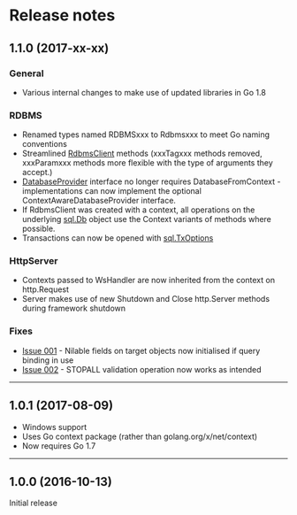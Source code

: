 # Release notes

## 1.1.0  (2017-xx-xx)

### General
 * Various internal changes to make use of updated libraries in Go 1.8

### RDBMS

 * Renamed types named RDBMSxxx to Rdbmsxxx to meet Go naming conventions
 * Streamlined [RdbmsClient](https://godoc.org/github.com/graniticio/granitic/rdbms) methods (xxxTagxxx methods removed, xxxParamxxx methods more flexible with the type of arguments they accept.)
 * [DatabaseProvider](https://godoc.org/github.com/graniticio/granitic/rdbms) interface no longer requires DatabaseFromContext - implementations can now implement the optional ContextAwareDatabaseProvider interface.
 * If RdbmsClient was created with a context, all operations on the underlying [sql.Db](https://golang.org/pkg/database/sql/#Db) object use the Context variants of methods where possible.
 * Transactions can now be opened with [sql.TxOptions](https://golang.org/pkg/database/sql/#TxOptions)
 
### HttpServer

 * Contexts passed to WsHandler are now inherited from the context on http.Request
 * Server makes use of new Shutdown and Close http.Server methods during framework shutdown

 
### Fixes

 * [Issue 001](https://github.com/graniticio/granitic/issues/1) - Nilable fields on target objects now initialised if query binding in use
 * [Issue 002](https://github.com/graniticio/granitic/issues/2) - STOPALL validation operation now works as intended
 
<hr/> 

## 1.0.1 (2017-08-09)

 * Windows support
 * Uses Go context package (rather than golang.org/x/net/context)
 * Now requires Go 1.7

<hr/> 

## 1.0.0 (2016-10-13)

Initial release
 
